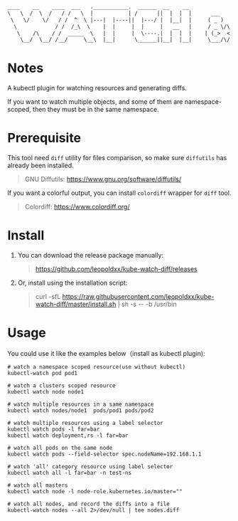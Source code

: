 
```txt
____    __    ____  ___   .___________.  ______  __    __                 _______   __   _______  _______ 
\   \  /  \  /   / /   \  |           | /      ||  |  |  |      ___      |       \ |  | |   ____||   ____|
 \   \/    \/   / /  ^  \ |---|  |----||  |---/ |  |__|  |     ( _ )     |  .--.  ||  | |  |__   |  |__   
  \            / /  /_\  \    |  |     |  |     |   __   |     / _ \/\   |  |  |  ||  | |   __|  |   __|  
   \    /\    / /  _____  \   |  |     |  \----.|  |  |  |    | (_>  <   |  '--'  ||  | |  |     |  |
    \__/  \__/ /__/     \__\  |__|      \______||__|  |__|     \___/\/   |_______/ |__| |__|     |__|
```

# Notes

A kubectl plugin for watching resources and generating diffs.

If you want to watch multiple objects, and some of them are namespace-scoped, then they must be in the same namespace.

# Prerequisite

This tool need `diff` utility for files comparison, so make sure `diffutils` has already been installed.
> GNU Diffutils: https://www.gnu.org/software/diffutils/

If you want a colorful output, you can install `colordiff` wrapper for `diff` tool.
> Colordiff: https://www.colordiff.org/

# Install

1. You can download the release package manually:
    > https://github.com/leopoldxx/kube-watch-diff/releases

2.  Or, install using the installation script:
    > curl -sfL https://raw.githubusercontent.com/leopoldxx/kube-watch-diff/master/install.sh | sh -s -- -b /usr/bin

# Usage

You could use it like the examples below（install as kubectl plugin):

```shell
# watch a namespace scoped resource(use without kubectl)
kubectl-watch pod pod1
```
```shell
# watch a clusters scoped resource 
kubectl watch node node1
```
```shell
# watch multiple resources in a same namespace
kubectl watch nodes/node1  pods/pod1 pods/pod2
```
```shell
# watch multiple resources using a label selector
kubectl watch pods -l far=bar
kubectl watch deployment,rs -l far=bar
```
```shell
# watch all pods on the same node
kubectl watch pods --field-selector spec.nodeName=192.168.1.1
```
```shell
# watch 'all' category resource using label selector
kubectl watch all -l far=bar -n test-ns
```
```shell
# watch all masters
kubectl watch node -l node-role.kubernetes.io/master=""
```
```shell
# watch all nodes, and record the diffs into a file
kubectl-watch nodes --all 2>/dev/null | tee nodes.diff
```
